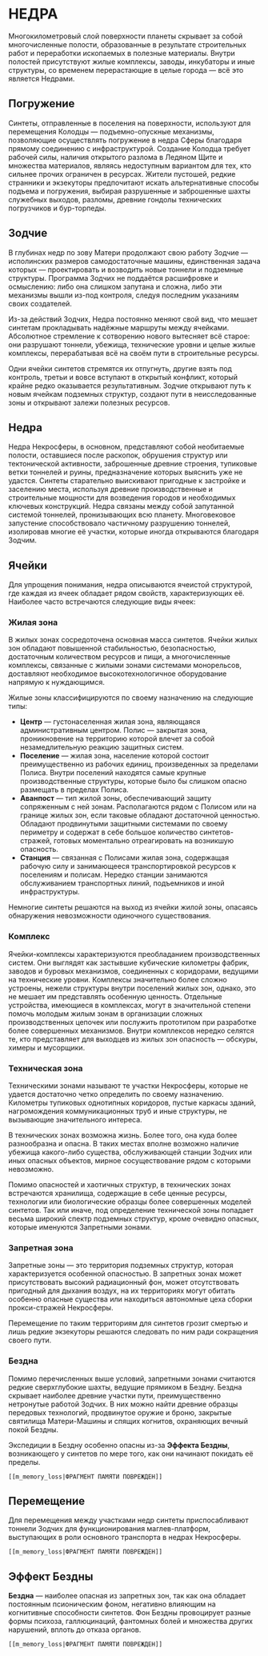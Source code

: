# НЕДРА

Многокилометровый слой поверхности планеты скрывает за собой многочисленные полости, образованные в результате строительных работ и переработки ископаемых в полезные материалы. Внутри полостей присутствуют жилые комплексы, заводы, инкубаторы и иные структуры, со временем перерастающие в целые города — всё это является Недрами.
## Погружение
Синтеты, отправленные в поселения на поверхности, используют для перемещения Колодцы — подъемно-опускные механизмы, позволяющие осуществлять погружение в недра Сферы благодаря прямому соединению с инфраструктурой. Создание Колодца требует рабочей силы, наличия открытого разлома в Ледяном Щите и множества материалов, являясь недоступным вариантом для тех, кто сильнее прочих ограничен в ресурсах. Жители пустошей, редкие странники и экзекуторы предпочитают искать альтернативные способы подъема и погружения, выбирая разрушенные и заброшенные шахты служебных выходов, разломы, древние гондолы технических погрузчиков и бур-торпеды.
## Зодчие
В глубинах недр по зову Матери продолжают свою работу Зодчие — исполинских размеров самодостаточные машины, единственная задача которых — проектировать и возводить новые тоннели и подземные структуры. Программа Зодчих не поддаётся расшифровке и осмыслению: либо она слишком запутана и сложна, либо эти механизмы вышли из-под контроля, следуя последним указаниям своих создателей. 

Из-за действий Зодчих, Недра постоянно меняют свой вид, что мешает синтетам прокладывать надёжные маршруты между ячейками. Абсолютное стремление к сотворению нового вытесняет всё старое: они разрушают тоннели, убежища, технические уровни и целые жилые комплексы, перерабатывая всё на своём пути в строительные ресурсы.

Одни ячейки синтетов стремятся их отпугнуть, другие взять под контроль, третьи и вовсе вступают в открытый конфликт, который крайне редко оказывается результативным. Зодчие открывают путь к новым ячейкам подземных структур, создают пути в неисследованные зоны и открывают залежи полезных ресурсов.
## Недра
Недра Некросферы, в основном, представляют собой необитаемые полости, оставшиеся после раскопок, обрушения структур или тектонической активности, заброшенные древние строения, тупиковые ветки тоннелей и руины, предназначение которых выяснить уже не удастся. Синтеты старательно выискивают пригодные к застройке и заселению места, используя древние производственные и строительные мощности для возведения городов и необходимых ключевых конструкций.
Недра связаны между собой запутанной системой тоннелей, пронизывающих всю планету. Многовековое запустение способствовало частичному разрушению тоннелей, изолировав многие её участки, которые иногда открываются благодаря Зодчим.

## Ячейки
Для упрощения понимания, недра описываются ячеистой структурой, где каждая из ячеек обладает рядом свойств, характеризующих её. Наиболее часто встречаются следующие виды ячеек:
### Жилая зона
В жилых зонах сосредоточена основная масса синтетов. Ячейки жилых зон обладают повышенной стабильностью, безопасностью, достаточным количеством ресурсов и пищи, а многочисленные комплексы, связанные с жилыми зонами системами монорельсов, доставляют необходимое высокотехнологичное оборудование напрямую к нуждающимся.

Жилые зоны классифицируются по своему назначению на следующие типы:

- **Центр** — густонаселенная жилая зона, являющаяся административным центром. Полис — закрытая зона, проникновение на территорию которой влечет за собой незамедлительную реакцию защитных систем.
- **Поселение** — жилая зона, население которой состоит преимущественно из рабочих единиц, произведенных за пределами Полиса. Внутри поселений находятся самые крупные производственные структуры, которые было бы слишком опасно размещать в пределах Полиса.
- **Аванпост** — тип жилой зоны, обеспечивающий защиту сопряженным с ней зонам. Располагаются рядом с Полисом или на границе жилых зон, если таковые обладают достаточной ценностью. Обладают продвинутыми защитными системами по своему периметру и содержат в себе большое количество синтетов-стражей, готовых моментально отреагировать на возникшую опасность.
- **Станция** — связанная с Полисами жилая зона, содержащая рабочую силу и занимающееся транспортировкой ресурсов к поселениям и полисам. Нередко станции занимаются обслуживанием транспортных линий, подъемников и иной инфраструктуры.

Немногие синтеты решаются на выход из ячейки жилой зоны, опасаясь обнаружения невозможности одиночного существования.
### Комплекс
Ячейки-комплексы характеризуются преобладанием производственных систем. Они выглядят как застывшие кубические километры фабрик, заводов и буровых механизмов, соединенных с коридорами, ведущими на технические уровни. Комплексы значительно более сложно устроены, нежели структуры внутри поселений жилых зон, однако, это не мешает им представлять особенную ценность. Отдельные устройства, имеющиеся в комплексах, могут в значительной степени помочь молодым жилым зонам в организации сложных производственных цепочек или послужить прототипом при разработке более совершенных механизмов.
Внутри комплексов нередко селятся те, кто представляет для выходцев из жилых зон опасность — обскуры, химеры и мусорщики.
### Техническая зона
Техническими зонами называют те участки Некросферы, которые не удается достаточно четко определить по своему назначению. Километры тупиковых однотипных коридоров, пустые каркасы зданий, нагромождения коммуникационных труб и иные структуры, не вызывающие значительного интереса.

В технических зонах возможна жизнь. Более того, она куда более разнообразна и опасна. В таких местах вполне возможно наличие убежища какого-либо существа, обслуживающей станции Зодчих или иных опасных объектов, мирное сосуществование рядом с которыми невозможно.

Помимо опасностей и хаотичных структур, в технических зонах встречаются хранилища, содержащие в себе ценные ресурсы, технологии или биологические образцы более совершенных моделей синтетов. Так или иначе, под определение технической зоны попадает весьма широкий спектр подземных структур, кроме очевидно опасных, которые именуются Запретными зонами.
### Запретная зона
Запретные зоны — это территория подземных структур, которая характеризуется особенной опасностью. В запретных зонах может присутствовать высокий радиационный фон, может отсутствовать пригодный для дыхания воздух, на их территориях могут обитать особенно опасные существа или находиться автономные цеха сборки прокси-стражей Некросферы. 

Перемещение по таким территориям для синтетов грозит смертью и лишь редкие экзекуторы решаются следовать по ним ради сокращения своего пути.
### Бездна
Помимо перечисленных выше условий, запретными зонами считаются редкие сверхглубокие шахты, ведущие прямиком в Бездну. Бездна скрывает наиболее древние участки пути, преимущественно нетронутые работой Зодчих. В них можно найти древние образцы передовых технологий, продвинутое оружие и броню, закрытые святилища Матери-Машины и спящих когнитов, охраняющих вечный покой Бездны.

Экспедиции в Бездну особенно опасны из-за **Эффекта Бездны**, возникающего у синтетов по мере того, как они начинают покидать её пределы.

	[[m_memory_loss|ФРАГМЕНТ ПАМЯТИ ПОВРЕЖДЕН]]
## Перемещение
Для перемещения между участками недр синтеты приспосабливают тоннели Зодчих для функционирования маглев-платформ, выступающих в роли основного транспорта в недрах Некросферы.

	[[m_memory_loss|ФРАГМЕНТ ПАМЯТИ ПОВРЕЖДЕН]]
## Эффект Бездны
**Бездна** — наиболее опасная из запретных зон, так как она обладает постоянным псионическим фоном, негативно влияющим на когнитивные способности синтетов. Фон Бездны провоцирует разные формы психоза, галлюцинаций, фантомных болей и множества других нарушений, вплоть до отказа органов.

	[[m_memory_loss|ФРАГМЕНТ ПАМЯТИ ПОВРЕЖДЕН]]